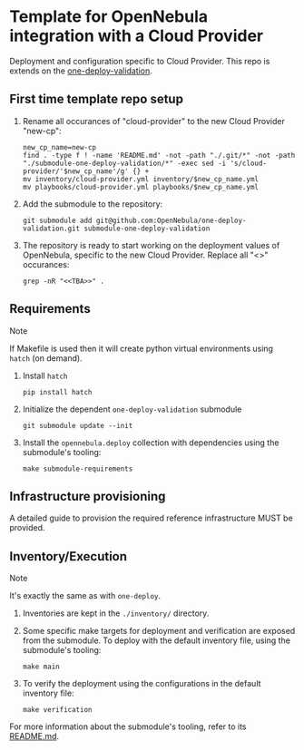 # Template for OpenNebula integration with a Cloud Provider

Deployment and configuration specific to Cloud Provider. This repo is extends on the [one-deploy-validation](https://github.com/OpenNebula/one-deploy-validation).

## First time template repo setup


1. Rename all occurances of "cloud-provider" to the new Cloud Provider "new-cp":

   ```shell
   new_cp_name=new-cp
   find . -type f ! -name 'README.md' -not -path "./.git/*" -not -path "./submodule-one-deploy-validation/*" -exec sed -i 's/cloud-provider/'$new_cp_name'/g' {} +
   mv inventory/cloud-provider.yml inventory/$new_cp_name.yml
   mv playbooks/cloud-provider.yml playbooks/$new_cp_name.yml
   ```

1. Add the submodule to the repository:

   ```shell
   git submodule add git@github.com:OpenNebula/one-deploy-validation.git submodule-one-deploy-validation
   ```

1. The repository is ready to start working on the deployment values of OpenNebula, specific to the new Cloud Provider. Replace all "<<TBA>>" occurances:

   ```shell
   grep -nR "<<TBA>>" .
   ```

## Requirements

> [!NOTE]
> If Makefile is used then it will create python virtual environments using `hatch` (on demand).

1. Install `hatch`

   ```shell
   pip install hatch
   ```

1. Initialize the dependent `one-deploy-validation` submodule

   ```shell
   git submodule update --init
   ```

1. Install the `opennebula.deploy` collection with dependencies using the submodule's tooling:

   ```shell
   make submodule-requirements
   ```

## Infrastructure provisioning

A detailed guide to provision the required reference infrastructure MUST be provided.

## Inventory/Execution

> [!NOTE]
> It's exactly the same as with `one-deploy`.

1. Inventories are kept in the `./inventory/` directory.

1. Some specific make targets for deployment and verification are exposed from the submodule. To deploy with the default inventory file, using the submodule's tooling:

   ```shell
   make main
   ```

1. To verify the deployment using the configurations in the default inventory file:

   ```shell
   make verification
   ```

For more information about the submodule's tooling, refer to its [README.md](https://github.com/OpenNebula/one-deploy-validation/blob/master/README.md).

